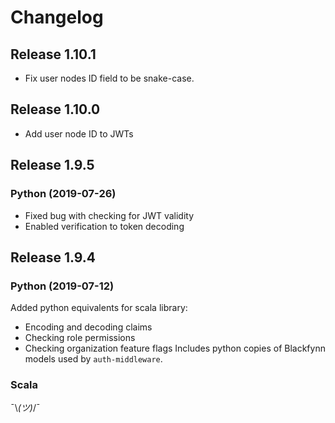 # Changelog


## Release 1.10.1
- Fix user nodes ID field to be snake-case.

## Release 1.10.0
- Add user node ID to JWTs

## Release 1.9.5

### Python (2019-07-26)
- Fixed bug with checking for JWT validity
- Enabled verification to token decoding


## Release 1.9.4

### Python (2019-07-12)

Added python equivalents for scala library:
 - Encoding and decoding claims
 - Checking role permissions
 - Checking organization feature flags
Includes python copies of Blackfynn models used by `auth-middleware`.

### Scala
¯\\_(ツ)_/¯
